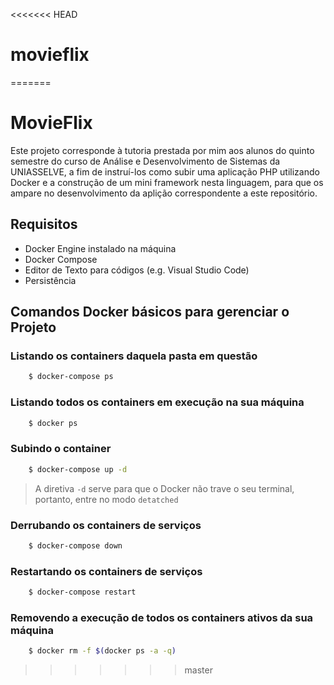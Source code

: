 <<<<<<< HEAD
# movieflix
=======
# MovieFlix

Este projeto corresponde à tutoria prestada por mim aos alunos do quinto semestre do curso de Análise e Desenvolvimento de Sistemas da UNIASSELVE, a fim de instruí-los como subir uma aplicação PHP utilizando Docker e a construção de um mini framework nesta linguagem, para que os ampare no desenvolvimento da aplição correspondente a este repositório.

## Requisitos

- Docker Engine instalado na máquina
- Docker Compose
- Editor de Texto para códigos (e.g. Visual Studio Code)
- Persistência

## Comandos Docker básicos para gerenciar o Projeto

### Listando os containers daquela pasta em questão

```bash 
    $ docker-compose ps
```

### Listando todos os containers em execução na sua máquina

```bash 
    $ docker ps
```

### Subindo o container

```bash 
    $ docker-compose up -d
```

> A diretiva ```-d``` serve para que o Docker não trave o seu terminal, portanto, entre no modo ```detatched```

### Derrubando os containers de serviços

```bash 
    $ docker-compose down
```

### Restartando os containers de serviços

```bash 
    $ docker-compose restart
```

### Removendo a execução de todos os containers ativos da sua máquina

```bash 
    $ docker rm -f $(docker ps -a -q)
```
>>>>>>> master
